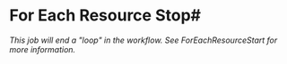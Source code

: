# For Each Resource Stop#

*This job will end a "loop" in the workflow. See ForEachResourceStart for more information.*

